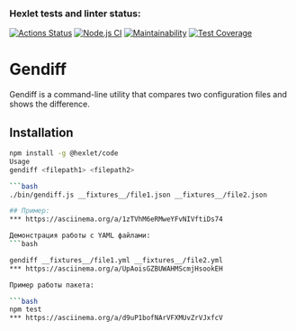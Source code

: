### Hexlet tests and linter status:
[![Actions Status](https://github.com/Dfen90/frontend-project-46/actions/workflows/hexlet-check.yml/badge.svg)](https://github.com/Dfen90/frontend-project-46/actions)
[![Node.js CI](https://github.com/Dfen90/frontend-project-46/gendiff/actions/workflows/node.js.yml/badge.svg)](https://github.com/Dfen90/frontend-project-46/gendiff/actions/workflows/node.js.yml)
[![Maintainability](https://codeclimate.com/github/Dfen90/frontend-project-46)](https://codeclimate.com/github/yourusername/gendiff/maintainability)
[![Test Coverage](https://api.codeclimate.com/v1/badges/your_badge_id/test_coverage)](https://codeclimate.com/github/Dfen90/frontend-project-46/gendiff/test_coverage)

# Gendiff

Gendiff is a command-line utility that compares two configuration files and shows the difference.

## Installation

```bash
npm install -g @hexlet/code
Usage
gendiff <filepath1> <filepath2>

```bash
./bin/gendiff.js __fixtures__/file1.json __fixtures__/file2.json

## Пример:
*** https://asciinema.org/a/1zTVhM6eRMweYFvNIVftiDs74

Дeмонстрация работы с YAML файлами:
```bash

gendiff __fixtures__/file1.yml __fixtures__/file2.yml
*** https://asciinema.org/a/UpAoisGZBUWAHMScmjHsookEH

Пример работы пакета:

```bash
npm test
*** https://asciinema.org/a/d9uP1bofNArVFXMUvZrVJxfcV
